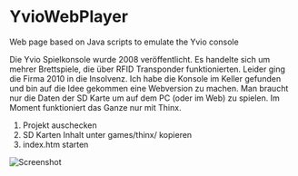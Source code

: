 # YvioWebPlayer

Web page based on Java scripts to emulate the Yvio console

Die Yvio Spielkonsole wurde 2008 veröffentlicht. Es handelte sich um mehrer Brettspiele, die über RFID Transponder funktionierten. Leider ging die Firma 2010 in die Insolvenz. Ich habe die Konsole im Keller gefunden und bin auf die Idee gekommen eine Webversion zu machen. Man braucht nur die Daten der SD Karte um auf dem PC (oder im Web) zu spielen. Im Moment funktioniert das Ganze nur mit Thinx.

1. Projekt auschecken
2. SD Karten Inhalt unter games/thinx/ kopieren
3. index.htm starten

![Screenshot](https://github.com/mking2203/YvioWebPlayer/assets/17987600/e933d1e9-7add-4eb2-aa29-715005b64b9f)
